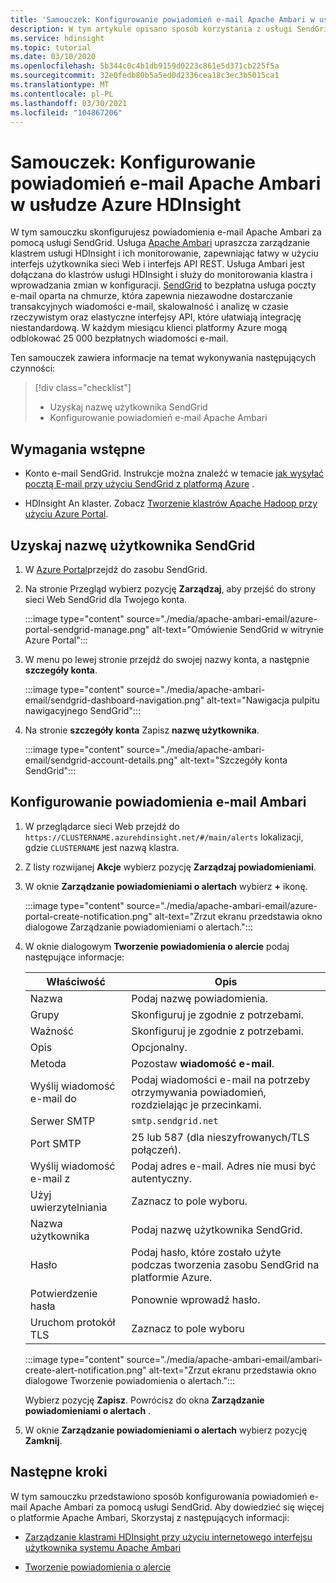```yaml
---
title: 'Samouczek: Konfigurowanie powiadomień e-mail Apache Ambari w usłudze Azure HDInsight'
description: W tym artykule opisano sposób korzystania z usługi SendGrid z usługą Apache Ambari na potrzeby powiadomień e-mail.
ms.service: hdinsight
ms.topic: tutorial
ms.date: 03/10/2020
ms.openlocfilehash: 5b344c0c4b1db9159d0223c861e5d371cb225f5a
ms.sourcegitcommit: 32e0fedb80b5a5ed0d2336cea18c3ec3b5015ca1
ms.translationtype: MT
ms.contentlocale: pl-PL
ms.lasthandoff: 03/30/2021
ms.locfileid: "104867206"
---
```

# <a name="tutorial-configure-apache-ambari-email-notifications-in-azure-hdinsight"></a>Samouczek: Konfigurowanie powiadomień e-mail Apache Ambari w usłudze Azure HDInsight

W tym samouczku skonfigurujesz powiadomienia e-mail Apache Ambari za pomocą usługi SendGrid. Usługa [Apache Ambari](./hdinsight-hadoop-manage-ambari.md) upraszcza zarządzanie klastrem usługi HDInsight i ich monitorowanie, zapewniając łatwy w użyciu interfejs użytkownika sieci Web i interfejs API REST. Usługa Ambari jest dołączana do klastrów usługi HDInsight i służy do monitorowania klastra i wprowadzania zmian w konfiguracji. [SendGrid](https://sendgrid.com/solutions/) to bezpłatna usługa poczty e-mail oparta na chmurze, która zapewnia niezawodne dostarczanie transakcyjnych wiadomości e-mail, skalowalność i analizę w czasie rzeczywistym oraz elastyczne interfejsy API, które ułatwiają integrację niestandardową. W każdym miesiącu klienci platformy Azure mogą odblokować 25 000 bezpłatnych wiadomości e-mail.

Ten samouczek zawiera informacje na temat wykonywania następujących czynności:

> [!div class="checklist"]
> * Uzyskaj nazwę użytkownika SendGrid
> * Konfigurowanie powiadomień e-mail Apache Ambari

## <a name="prerequisites"></a>Wymagania wstępne

* Konto e-mail SendGrid. Instrukcje można znaleźć w temacie [jak wysyłać pocztą E-mail przy użyciu SendGrid z platformą Azure](../sendgrid-dotnet-how-to-send-email.md) .

* HDInsight An klaster. Zobacz [Tworzenie klastrów Apache Hadoop przy użyciu Azure Portal](./hdinsight-hadoop-create-linux-clusters-portal.md).

## <a name="obtain-sendgrid-username"></a>Uzyskaj nazwę użytkownika SendGrid

1. W [Azure Portal](https://portal.azure.com)przejdź do zasobu SendGrid.

1. Na stronie Przegląd wybierz pozycję **Zarządzaj**, aby przejść do strony sieci Web SendGrid dla Twojego konta.

    :::image type="content" source="./media/apache-ambari-email/azure-portal-sendgrid-manage.png" alt-text="Omówienie SendGrid w witrynie Azure Portal":::

1. W menu po lewej stronie przejdź do swojej nazwy konta, a następnie **szczegóły konta**.

    :::image type="content" source="./media/apache-ambari-email/sendgrid-dashboard-navigation.png" alt-text="Nawigacja pulpitu nawigacyjnego SendGrid":::

1. Na stronie **szczegóły konta** Zapisz **nazwę użytkownika**.

    :::image type="content" source="./media/apache-ambari-email/sendgrid-account-details.png" alt-text="Szczegóły konta SendGrid":::

## <a name="configure-ambari-e-mail-notification"></a>Konfigurowanie powiadomienia e-mail Ambari

1. W przeglądarce sieci Web przejdź do `https://CLUSTERNAME.azurehdinsight.net/#/main/alerts` lokalizacji, gdzie `CLUSTERNAME` jest nazwą klastra.

1. Z listy rozwijanej **Akcje** wybierz pozycję **Zarządzaj powiadomieniami**.

1. W oknie **Zarządzanie powiadomieniami o alertach** wybierz **+** ikonę.

    :::image type="content" source="./media/apache-ambari-email/azure-portal-create-notification.png" alt-text="Zrzut ekranu przedstawia okno dialogowe Zarządzanie powiadomieniami o alertach.":::

1. W oknie dialogowym **Tworzenie powiadomienia o alercie** podaj następujące informacje:

    |Właściwość |Opis |
    |---|---|
    |Nazwa|Podaj nazwę powiadomienia.|
    |Grupy|Skonfiguruj je zgodnie z potrzebami.|
    |Ważność|Skonfiguruj je zgodnie z potrzebami.|
    |Opis|Opcjonalny.|
    |Metoda|Pozostaw **wiadomość e-mail**.|
    |Wyślij wiadomość e-mail do|Podaj wiadomości e-mail na potrzeby otrzymywania powiadomień, rozdzielając je przecinkami.|
    |Serwer SMTP|`smtp.sendgrid.net`|
    |Port SMTP|25 lub 587 (dla nieszyfrowanych/TLS połączeń).|
    |Wyślij wiadomość e-mail z|Podaj adres e-mail. Adres nie musi być autentyczny.|
    |Użyj uwierzytelniania|Zaznacz to pole wyboru.|
    |Nazwa użytkownika|Podaj nazwę użytkownika SendGrid.|
    |Hasło|Podaj hasło, które zostało użyte podczas tworzenia zasobu SendGrid na platformie Azure.|
    |Potwierdzenie hasła|Ponownie wprowadź hasło.|
    |Uruchom protokół TLS|Zaznacz to pole wyboru|

    :::image type="content" source="./media/apache-ambari-email/ambari-create-alert-notification.png" alt-text="Zrzut ekranu przedstawia okno dialogowe Tworzenie powiadomienia o alertach.":::

    Wybierz pozycję **Zapisz**. Powrócisz do okna **Zarządzanie powiadomieniami o alertach** .

1. W oknie **Zarządzanie powiadomieniami o alertach** wybierz pozycję **Zamknij**.

## <a name="next-steps"></a>Następne kroki

W tym samouczku przedstawiono sposób konfigurowania powiadomień e-mail Apache Ambari za pomocą usługi SendGrid. Aby dowiedzieć się więcej o platformie Apache Ambari, Skorzystaj z następujących informacji:

* [Zarządzanie klastrami HDInsight przy użyciu internetowego interfejsu użytkownika systemu Apache Ambari](./hdinsight-hadoop-manage-ambari.md)

* [Tworzenie powiadomienia o alercie](https://docs.cloudera.com/HDPDocuments/Ambari-latest/managing-and-monitoring-ambari/content/amb_create_an_alert_notification.html)